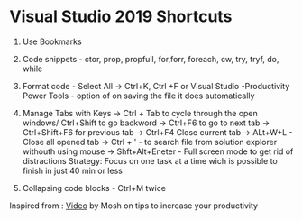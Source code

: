 # Visual Studio 2019 Shortcuts

1) Use Bookmarks
2) Code snippets - ctor, prop, propfull, for,forr, foreach, cw, try, tryf, do, while
3) Format code - Select All -> Ctrl+K, Ctrl +F or Visual Studio -Productivity Power Tools - option of on saving the file it does automatically
4) Manage Tabs with Keys 
	-> Ctrl + Tab to cycle through the open windows/ Ctrl+Shift to go backword 
	-> Ctrl+F6 to go to next tab
	-> Ctrl+Shift+F6 for previous tab
	-> Ctrl+F4 Close current tab
	-> ALt+W+L - Close all opened tab
	-> Ctrl + ' - to search file from solution explorer withouth using mouse
	-> Shft+Alt+Eneter - Full screen mode to get rid of distractions
	Strategy: Focus on one task at a time wich is possible to finish in just 40 min or less

5) Collapsing code blocks - Ctrl+M twice 

Inspired from : [Video](https://www.youtube.com/watch?v=JhxC-K-Eehg) by Mosh on tips to increase your productivity 